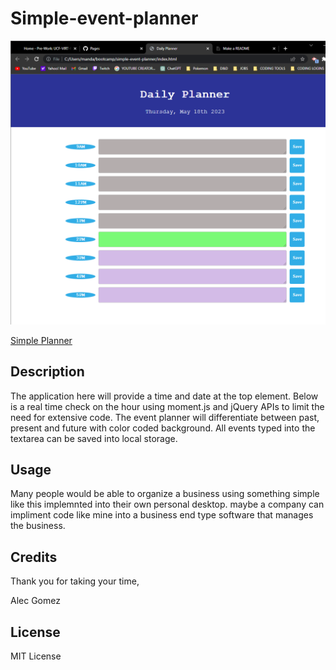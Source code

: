 # Simple-event-planner
<img src="./assets/planner.png">

<a href="">Simple Planner</a>

## Description

The application here will provide a time and date at the top element. Below is a real time check on the hour using moment.js and jQuery APIs to limit the need for extensive code. The event planner will differentiate between past, present and future with color coded background. All events typed into the textarea can be saved into local storage.

## Usage

Many people would be able to organize a business using something simple like this implemnted into their own personal desktop. maybe a company can impliment code like mine into a business end type software that manages the business.

## Credits

Thank you for taking your time,

Alec Gomez

## License
MIT License
